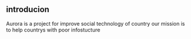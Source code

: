 ## introducion

Aurora is a project for improve social technology of country
our mission is to help countrys with poor infostucture 
